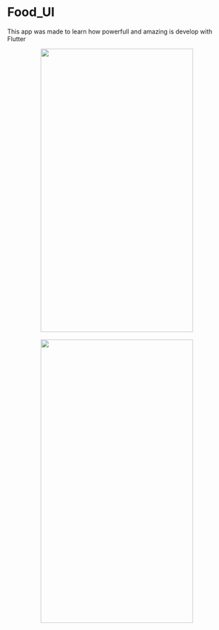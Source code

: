# Food_UI

This app was made to learn how powerfull and amazing is develop with Flutter
<br>

<div align="center">
<img src="https://user-images.githubusercontent.com/73727609/175566027-8126bf4c-477f-45bc-b219-9f364671cf15.png" width="350px" height ="650" />
</div>

<br>

<div align="center">
<img src="https://user-images.githubusercontent.com/73727609/175566031-9d64351c-eb10-49b9-a07b-ccbefe9c6a34.png" width="350px" height ="650" />
</div>

